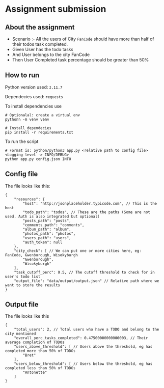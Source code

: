 # Assignment submission

## About the assignment
- Scenario :- All the users of City `FanCode` should have more than half of their todos task completed.
- Given User has the todo tasks
- And User belongs to the city FanCode
- Then User Completed task percentage should be greater than 50%

## How to run
Python version used: `3.11.7`

Dependecies used: `requests`

To install dependencies use
```
# Optionalal: create a virtual env
pythonn -m venv venv

# Install dependecies
pip install -r requirements.txt
```

To run the script
```
# Format is: python/python3 app.py <relative path to config file> <Logging level -> INFO/DEBUG>
python app.py config.json INFO
```

## Config file

The file looks like this:
```
{
    "resources": {
        "host": "http://jsonplaceholder.typicode.com", // This is the host
        "todo_path": "todos", // These are the paths (Some are not used. Auth is also integrated but optional)
        "posts_path": "posts",
        "comments_path": "comments",
        "album_path": "album",
        "photos_path": "photos",
        "users_path": "users",
        "auth_token": null
    },
    "city_check": [ // We can put one or more cities here, eg: FanCode, Gwenborough, Wisokyburgh
        "Gwenborough",
        "Wisokyburgh"
    ],
    "task_cutoff_perc": 0.5, // The cutoff threshold to check for in user's todo list
    "output_file": "data/output/output.json" // Relative path where we want to store the results
}
```

## Output file

The file looks like this
```
{
    "total_users": 2, // Total users who have a TODO and belong to the city mentioned
    "overall_perc_tasks_completed": 0.47500000000000003, // Their average completion of TODOs
    "users_above_threshold": [ // Users above the threshold, eg has completed more than 50% of TODOs
        "Bret"
    ],
    "users_below_threshold": [ // Users below the threshold, eg has completed less than 50% of TODOs
        "Antonette"
    ]
}
```